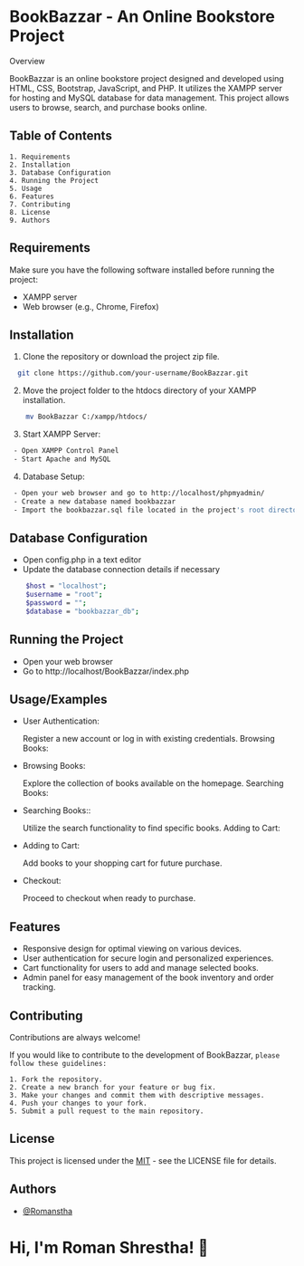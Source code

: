 # BookBazzar - An Online Bookstore Project

Overview

BookBazzar is an online bookstore project designed and developed using HTML, CSS, Bootstrap, JavaScript, and PHP. It utilizes the XAMPP server for hosting and MySQL database for data management. This project allows users to browse, search, and purchase books online.

## Table of Contents

    1. Requirements
    2. Installation
    3. Database Configuration
    4. Running the Project
    5. Usage
    6. Features
    7. Contributing
    8. License
    9. Authors

## Requirements

Make sure you have the following software installed before running the project:

- XAMPP server
- Web browser (e.g., Chrome, Firefox)

## Installation

1. Clone the repository or download the project zip file.

```bash
  git clone https://github.com/your-username/BookBazzar.git

```

2. Move the project folder to the htdocs directory of your XAMPP installation.

```bash
    mv BookBazzar C:/xampp/htdocs/
```

3. Start XAMPP Server:

```bash
 - Open XAMPP Control Panel
 - Start Apache and MySQL
```

4. Database Setup:

```bash
 - Open your web browser and go to http://localhost/phpmyadmin/
 - Create a new database named bookbazzar
 - Import the bookbazzar.sql file located in the project's root directory into the newly created database
```

## Database Configuration

- Open config.php in a text editor
- Update the database connection details if necessary

```bash
    $host = "localhost";
    $username = "root";
    $password = "";
    $database = "bookbazzar_db";

```

## Running the Project

- Open your web browser
- Go to http://localhost/BookBazzar/index.php

## Usage/Examples

- User Authentication:

  Register a new account or log in with existing credentials.
  Browsing Books:

- Browsing Books:

  Explore the collection of books available on the homepage.
  Searching Books:

- Searching Books::

  Utilize the search functionality to find specific books.
  Adding to Cart:

- Adding to Cart:

  Add books to your shopping cart for future purchase.

- Checkout:

  Proceed to checkout when ready to purchase.

## Features

- Responsive design for optimal viewing on various devices.
- User authentication for secure login and personalized experiences.
- Cart functionality for users to add and manage selected books.
- Admin panel for easy management of the book inventory and order tracking.

## Contributing

Contributions are always welcome!

If you would like to contribute to the development of BookBazzar, `please follow these guidelines:`

    1. Fork the repository.
    2. Create a new branch for your feature or bug fix.
    3. Make your changes and commit them with descriptive messages.
    4. Push your changes to your fork.
    5. Submit a pull request to the main repository.

## License

This project is licensed under the [MIT](https://choosealicense.com/licenses/mit/) - see the LICENSE file for details.

## Authors

- [@Romanstha](https://www.github.com/Romanstha)

# Hi, I'm Roman Shrestha! 👋
